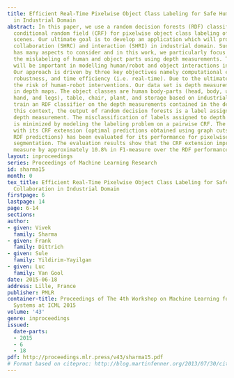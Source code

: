 ```yaml
---
title: Efficient Real-Time Pixelwise Object Class Labeling for Safe Human-Robot Collaboration
  in Industrial Domain
abstract: In this paper, we use a random decision forests (RDF) classifier with a
  conditional random field (CRF) for pixelwise object class labeling of real-world
  scenes. Our ultimate goal is to develop an application which will provide safe human-robot
  collaboration (SHRC) and interaction (SHRI) in industrial domain. Such an application
  has many aspects to consider and in this work, we particularly focus on minimizing
  the mislabeling of human and object parts using depth measurements. This aspect
  will be important in modelling human/robot and object interactions in future work.
  Our approach is driven by three key objectives namely computational efficiency,
  robustness, and time efficiency (i.e. real-time). Due to the ultimate goal of reducing
  the risk of human-robot interventions. Our data set is depth measurements stored
  in depth maps. The object classes are human body-parts (head, body, upper-arm, lower-arm,
  hand, and legs), table, chair, plant, and storage based on industrial domain. We
  train an RDF classifier on the depth measurements contained in the depth maps. In
  this context, the output of random decision forests is a label assigned to each
  depth measurement. The misclassification of labels assigned to depth measurements
  is minimized by modeling the labeling problem on a pairwise CRF. The RDF classifier
  with its CRF extension (optimal predictions obtained using graph cuts extended over
  RDF predictions) has been evaluated for its performance for pixelwise object class
  segmentation. The evaluation results show that the CRF extension improves the performance
  measure by approximately 10.8% in F1-measure over the RDF performance measures.
layout: inproceedings
series: Proceedings of Machine Learning Research
id: sharma15
month: 0
tex_title: Efficient Real-Time Pixelwise Object Class Labeling for Safe Human-Robot
  Collaboration in Industrial Domain
firstpage: 6
lastpage: 14
page: 6-14
sections: 
author:
- given: Vivek
  family: Sharma
- given: Frank
  family: Dittrich
- given: Sule
  family: Yildirim-Yayilgan
- given: Luc
  family: Van Gool
date: 2015-06-18
address: Lille, France
publisher: PMLR
container-title: Proceedings of The 4th Workshop on Machine Learning for Interactive
  Systems at ICML 2015
volume: '43'
genre: inproceedings
issued:
  date-parts:
  - 2015
  - 6
  - 18
pdf: http://proceedings.mlr.press/v43/sharma15.pdf
# Format based on citeproc: http://blog.martinfenner.org/2013/07/30/citeproc-yaml-for-bibliographies/
---
```


